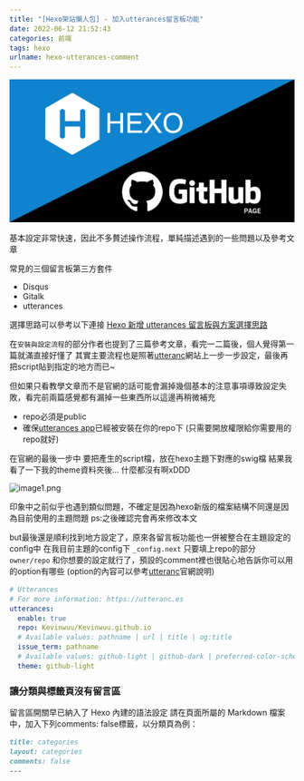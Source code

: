 ```yaml
---
title: "[Hexo架站懶人包] - 加入utterances留言板功能"
date: 2022-06-12 21:52:43
categories: 前端
tags: hexo
urlname: hexo-utterances-comment
---
```


![hexo_github](../images/hexo_github.png)

基本設定非常快速，因此不多贅述操作流程，單純描述遇到的一些問題以及參考文章

常見的三個留言板第三方套件

- Disqus
- Gitalk
- utterances

選擇思路可以參考以下連接
[Hexo 新增 utterances 留言板與方案選擇思路](https://blog.kyomind.tw/hexo-blog-reply/)

<!--more-->

在`安裝與設定流程`的部分作者也提到了三篇參考文章，看完一二篇後，個人覺得第一篇就滿直接好懂了
其實主要流程也是照著[utteranc](https://utteranc.es/)網站上一步一步設定，最後再把script貼到指定的地方而已~

但如果只看教學文章而不是官網的話可能會漏掉幾個基本的注意事項導致設定失敗，看完前兩篇感覺都有漏掉一些東西所以這邊再稍微補充

- repo必須是public
- 確保[utterances app](https://github.com/apps/utterances)已經被安裝在你的repo下 (只需要開放權限給你需要用的repo就好)

在官網的最後一步中
要把產生的script檔，放在hexo主題下對應的swig檔
結果我看了一下我的theme資料夾後...
什麼都沒有啊xDDD

![image1.png](image1.png)

印象中之前似乎也遇到類似問題，不確定是因為hexo新版的檔案結構不同還是因為目前使用的主題問題
ps:之後確認完會再來修改本文

but最後還是順利找到地方設定了，原來各留言板功能也一併被整合在主題設定的config中
在我目前主題的config下 `_config.next`
只要填上repo的部分`owner/repo` 和你想要的設定就行了，預設的comment裡也很貼心地告訴你可以用的option有哪些
(option的內容可以參考[utteranc](https://utteranc.es/)官網說明)

```yml
# Utterances
# For more information: https://utteranc.es
utterances:
  enable: true
  repo: Kevinwuu/Kevinwuu.github.io
  # Available values: pathname | url | title | og:title
  issue_term: pathname
  # Available values: github-light | github-dark | preferred-color-scheme | github-dark-orange | icy-dark | dark-blue | photon-dark | boxy-light
  theme: github-light
```

### 讓分類與標籤頁沒有留言區

留言區開關早已納入了 Hexo 內建的語法設定
請在頁面所屬的 Markdown 檔案中，加入下列comments: false標籤，以分類頁為例：

```markdown
title: categories
layout: categories
comments: false
---
